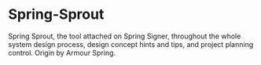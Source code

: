 # Spring-Sprout
Spring Sprout, the tool attached on Spring Signer, throughout the whole system design  process, design concept hints and tips, and project planning control. Origin by Armour Spring.
